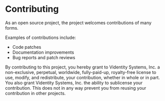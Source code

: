 Contributing
============

As an open source project, the project welcomes contributions of many forms.

Examples of contributions include:

* Code patches
* Documentation improvements
* Bug reports and patch reviews


By contributing to this project, you hereby grant to Videntity Systems, Inc. 
a non-exclusive, perpetual, worldwide, fully-paid-up, royalty-free license 
to use, modify, and redistribute, your contribution, whether in whole or in part. 
You also grant Videntity Systems, Inc. the ability to sublicense your contribution. 
This does not in any way prevent you from reusing your contribution in other projects.
